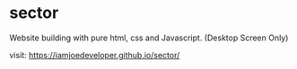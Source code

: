 # sector
Website building with pure html, css and Javascript. (Desktop Screen Only)

visit: https://iamjoedeveloper.github.io/sector/
